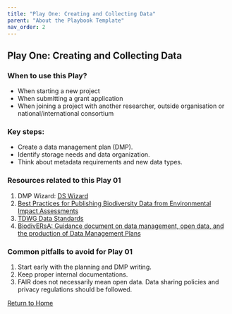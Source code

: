 ```yaml
---
title: "Play One: Creating and Collecting Data"
parent: "About the Playbook Template"
nav_order: 2
---
```


## Play One: Creating and Collecting Data
### When to use this Play? 
- When starting a new project
- When submitting a grant application
- When joining a project with another researcher, outside organisation or national/international consortium

### Key steps:
- Create a data management plan (DMP).
- Identify storage needs and data organization.
- Think about metadata requirements and new data types.
### Resources related to this Play 01
1. DMP Wizard: [DS Wizard](https://researchers.ds-wizard.org/)
2. [Best Practices for Publishing Biodiversity Data from Environmental Impact Assessments](https://doi.org/10.35035/doc-5xdm-8762)
3. [TDWG Data Standards](https://www.tdwg.org/standards/) 
4. [BiodivERsA: Guidance document on data management, open data, and the production of Data Management Plans](https://www.biodiversa.org/1677)

### Common pitfalls to avoid for Play 01
1. Start early with the planning and DMP writing.
2. Keep proper internal documentations.
3. FAIR does not necessarily mean open data. Data sharing policies and privacy regulations should be followed.

[Return to Home](index.md)
